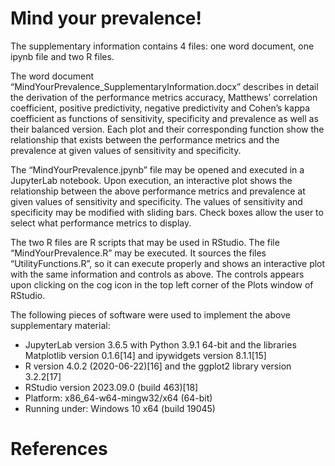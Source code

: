 # Mind your prevalence!

The supplementary information contains 4 files: one word document, one ipynb file and two R files.

The word document “MindYourPrevalence_SupplementaryInformation.docx” describes in detail the derivation of the performance metrics accuracy, Matthews’ correlation coefficient, positive predictivity, negative predictivity and Cohen’s kappa coefficient as functions of sensitivity, specificity and prevalence as well as their balanced version. Each plot and their corresponding function show the relationship that exists between the performance metrics and the prevalence at given values of sensitivity and specificity.

The “MindYourPrevalence.jpynb” file may be opened and executed in a JupyterLab notebook. Upon execution, an interactive plot shows the relationship between the above performance metrics and prevalence at given values of sensitivity and specificity. The values of sensitivity and specificity may be modified with sliding bars. Check boxes allow the user to select what performance metrics to display.

The two R files are R scripts that may be used in RStudio. The file “MindYourPrevalence.R” may be executed. It sources the files “UtilityFunctions.R”, so it can execute properly and shows an interactive plot with the same information and controls as above. The controls appears upon clicking on the cog icon in the top left corner of the Plots window of RStudio.

The following pieces of software were used to implement the above supplementary material:
- JupyterLab version 3.6.5 with Python 3.9.1 64-bit and the libraries Matplotlib version 0.1.6[14] and ipywidgets version 8.1.1[15]
- R version 4.0.2 (2020-06-22)[16] and the ggplot2 library version 3.2.2[17]
- RStudio version 2023.09.0 (build 463)[18]
- Platform: x86_64-w64-mingw32/x64 (64-bit)
- Running under: Windows 10 x64 (build 19045)

# References

